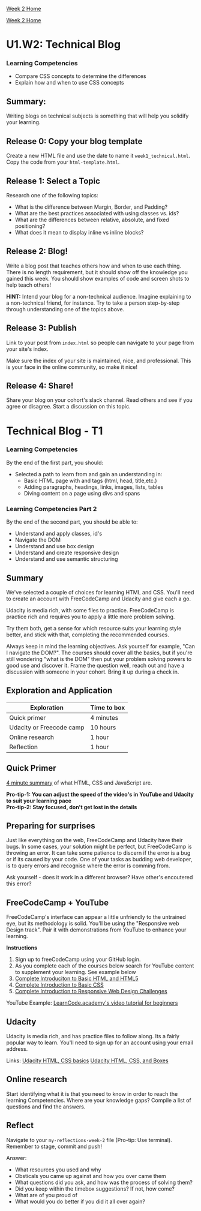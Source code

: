 [Week 2 Home](README.md)

[Week 2 Home](./)

# U1.W2: Technical Blog

### Learning Competencies
- Compare CSS concepts to determine the differences
- Explain how and when to use CSS concepts


## Summary:
Writing blogs on technical subjects is something that will help you solidify your learning.

## Release 0: Copy your blog template
Create a new HTML file and use the date to name it `week1_technical.html`. Copy the code from your `html-template.html`.

## Release 1: Select a Topic
Research one of the following topics:

- What is the difference between Margin, Border, and Padding?
- What are the best practices associated with using classes vs. ids?
- What are the differences between relative, absolute, and fixed positioning? 
- What does it mean to display inline vs inline blocks?

## Release 2: Blog!
Write a blog post that teaches others how and when to use each thing. There is no length requirement, but it should show off the knowledge you gained this week. You should show examples of code and screen shots to help teach others!

**HINT:** Intend your blog for a non-technical audience. Imagine explaining to a non-technical friend, for instance. Try to take a person step-by-step through understanding one of the topics above.


## Release 3: Publish
Link to your post from `index.html` so people can navigate to your page from your site's index. 

Make sure the index of your site is maintained, nice, and professional. This is your face in the online community, so make it nice!

## Release 4: Share!

Share your blog on your cohort's slack channel. Read others and see if you agree or disagree. Start a discussion on this topic.  





# Technical Blog - T1 

### Learning Competencies 
By the end of the first part, you should:

- Selected a path to learn from and gain an understanding in: 
  - Basic HTML page with and tags (html, head, title,etc.)
  - Adding paragraphs, headings, links, images, lists, tables  
  - Diving content on a page using divs and spans

### Learning Competencies Part 2
By the end of the second part, you should be able to:

- Understand and apply classes, id's  
- Navigate the DOM 
- Understand and use box design 
- Understand and create responsive design 
- Understand and use semantic structuring 


## Summary
We've selected a couple of choices for learning HTML and CSS. You'll need to create an account with FreeCodeCamp and  Udacity and give each a go. 

Udacity is media rich, with some files to practice. 
FreeCodeCamp is practice rich and requires you to apply a little more problem solving. 

Try them both, get a sense for which resource suits your learning style better, and stick with that, completing the recommended courses.  

Always keep in mind the learning objectives. Ask yourself for example, "Can I navigate the DOM?". The courses should cover all the basics, but if you're still wondering "what is the DOM" then put your problem solving powers to good use and discover it. Frame the question well, reach out and have a discussion with someone in your cohort. Bring it up during a check in. 


## Exploration and Application

Exploration | Time to box |
------------|----------|
Quick primer | 4 minutes 
Udacity or Freecode camp | 10 hours 
Online research | 1 hour |
Reflection | 1 hour


## Quick Primer 
[4 minute summary](https://www.youtube.com/watch?v=gT0Lh1eYk78) of what HTML, CSS and JavaScript are. 


__Pro-tip-1: You can adjust the speed of the video's in YouTube and Udacity to suit your learning pace__  
__Pro-tip-2: Stay focused, don't get lost in the details__  

## Preparing for surprises
Just like everything on the web, FreeCodeCamp and Udacity have their bugs. In some cases, your solution might be perfect, but FreeCodeCamp is throwing an error. It can take some patience to discern if the error is a bug or if its caused by your code. One of your tasks as budding web developer, is to query errors and recognise where the error is comming from.

Ask yourself - does it work in a different browser? Have other's encoutered this error? 

## FreeCodeCamp + YouTube

FreeCodeCamp's interface can appear a little unfriendly to the untrained eye, but its methodology is solid. You'll be using the "Responsive web Design track". Pair it with demonstrations from YouTube to enhance your learning. 

__Instructions__
1. Sign up to freeCodeCamp using your GitHub login. 
2. As you complete each of the courses below search for YouTube content to supplement your learning. See example below
3. [Complete Introduciton to Basic HTML and HTML5](https://learn.freecodecamp.org/responsive-web-design/basic-html-and-html5)  
4. [Complete Introduction to Basic CSS](https://learn.freecodecamp.org/responsive-web-design/basic-css)  
5. [Complete Introduction to Responsive Web Design Challenges](https://learn.freecodecamp.org/responsive-web-design/responsive-web-design-principles/)

YouTube Example: 
[LearnCode.academy's video tutorial for beginners](https://www.youtube.com/watch?v=3JluqTojuME&list=PLoYCgNOIyGAB_8_iq1cL8MVeun7cB6eNc&index=1) 


## Udacity 

Udacity is media rich, and has practice files to follow along. Its a fairly popular way to learn. You'll need to sign up for an account using your email address. 


Links:
[Udacity HTML, CSS basics](https://www.udacity.com/course/intro-to-html-and-css--ud001)
[Udacity HTML, CSS, and Boxes](https://classroom.udacity.com/courses/ud304) 

## Online research 
Start identifying what it is that you need to know in order to reach the learning Competencies. Where are your knowledge gaps? Compile a list of questions and find the answers. 

 
## Reflect
Navigate to your `my-reflections-week-2` file (Pro-tip: Use terminal). Remember to stage, commit and push! 

Answer: 

- What resources you used and why 
- Obsticals you came up against and how you over came them
- What questions did you ask, and how was the process of solving them? 
- Did you keep within the timebox suggestions? If not, how come?
- What are of you proud of 
- What would you do better if you did it all over again? 


